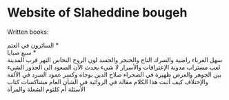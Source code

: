 # Website of Slaheddine bougeh

Written books:

السائرون في العتم *  
سبع صبايا *  
سهل الغرباء
راضية والسرك
التاج والخنجر والجسد
لون الروح
النخاس
النهر قرب المدينة
لعب مستراب
مدونة الإعترافات والأسرار
لا شيء يحدث الآن
الصعود الى الجذور
الشيء بين الجوهر والعرض
ظهيرة في الصحراء
صلاح الدين بوجاه وكسر عمود السرد
في الألفة والإختلاف
كيف أثبت هذا الكلام
مقالة في الروائية
في الشأن العام
مشاكسات
كتاب الأسئلة
أم كلثوم
الشعلة والمرأة
